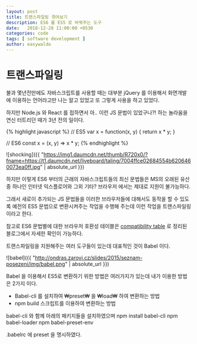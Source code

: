 ```yaml
---
layout: post
title: 트랜스파일링 겪어보기
description: ES6 를 ES5 로 바꿔주는 도구
date:   2018-12-28 11:00:00 +0530
categories: code
tags: [ software development ]
author: easywaldo
---
```


# 트랜스파일링

불과 몇년전만에도 자바스크립트를 사용할 때는 대부분 jQuery 를 이용해서 
화면개발에 이용하는 언어라고만 나는 알고 있었고 또 그렇게 사용을 하고 있었다.

하지만 Node.js 와 React 를 접하면서 아.. 이런 JS 문법이 있었구나?!
하는 놀라움을 연신 터트리던 때가 3년 전의 일이다.

{% highlight javascript %}
// ES5
var x = function(x, y) {
   return x * y;
}

// ES6
const x = (x, y) => x * y;
{% endhighlight %}

![shocking]({{ "https://img1.daumcdn.net/thumb/R720x0/?fname=https://t1.daumcdn.net/liveboard/taling/7004ffce02684554b6206460073ea0ff.jpg" | absolute_url }})

하지만 이렇게 ES6 부터의 근래의 자바스크립트들의 최신 문법들은 MS의 오래된 유산 중 하나인 
인터넷 익스플로어와 그외 기타? 브라우저 에서는 제대로 지원이 불가능하다.

그래서 새로이 추가되는 JS 문법들을 이러한 브라우저들에 대해서도 동작을 할 수 있도록
예전의 ES5 문법으로 변환시켜주는 작업을 수행해 주는데
이런 작업을 트랜스파일링 이라고 한다.

참고로 ES6 문법별에 대한 브라우저 호환성 테이블은 [compatibility table] 로 정리된 
블로그에서 자세한 확인이 가능하다.

트랜스파일링을 지원해주는 여러 도구들이 있는데
대표적인 것이 Babel 이다.

![babel]({{ "http://ondras.zarovi.cz/slides/2015/seznam-posezeni/img/babel.png" | absolute_url }})

Babel 을 이용해서 ES5로 변환하기 위한 방법은 여러가지가 있는데
내가 이용한 방법은 2가지 이다.

- Babel-cli 를 설치하여 ₩preset₩ 을 ₩load₩ 하여 변환하는 방법
- npm build 스크립트를 이용하여 변환하는 방법

babel-cli 와 함께 아래의 패키지들을 설치하였으며
npm install babel-cli
npm babel-loader
npm babel-preset-env

.babelrc 에 preset 을 명시하였다.

[compatibility table]: https://kangax.github.io/compat-table/es6/

